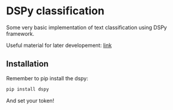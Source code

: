# DSPy classification

Some very basic implementation of text classification using DSPy framework.

Useful material for later developement:
[link](https://www.dbreunig.com/2024/12/12/pipelines-prompt-optimization-with-dspy.html)

## Installation

Remember to pip install the dspy:

```bash
pip install dspy
```

And set your token!

